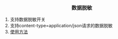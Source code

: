 <h3 align = "center">数据脱敏</h1>


1. 支持数据脱敏开关
2. 支持content-type=application/json请求的数据脱敏
3. [使用方法](docs/usage.md)